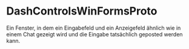 # DashControlsWinFormsProto
Ein Fenster, in dem ein Eingabefeld und ein Anzeigefeld ähnlich wie in einem Chat gezeigt wird und die Eingabe tatsächlich geposted werden kann.
